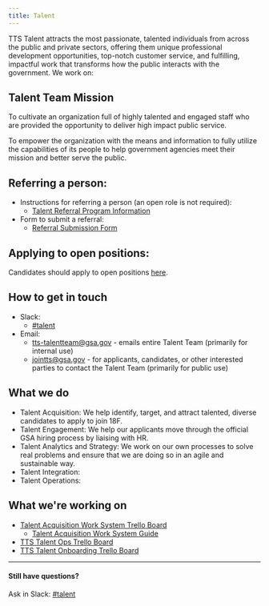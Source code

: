 ```yaml
---
title: Talent
---
```


TTS Talent attracts the most passionate, talented individuals from across the public and private sectors, offering them unique professional development opportunities, top-notch customer service, and fulfilling, impactful work that transforms how the public interacts with the government. We work on:

## Talent Team Mission

To cultivate an organization full of highly talented and engaged staff who are provided the opportunity to deliver high impact public service.

To empower the organization with the means and information to fully utilize the capabilities of its people to help government agencies meet their mission and better serve the public.

## Referring a person:

* Instructions for referring a person (an open role is not required):
  * [Talent Referral Program Information](https://docs.google.com/document/d/1GY57s0tXahSwTaLzHEuR6falwQcNh7nbCnRnLoQppdQ/edit)
* Form to submit a referral:
  * [Referral Submission Form](https://goo.gl/forms/I6cOnRNdh21aP5e63)
  
## Applying to open positions:

Candidates should apply to open positions [here](https://18f.gsa.gov/join/).

## How to get in touch

* Slack: 
  * [#talent](https://gsa-tts.slack.com/messages/talent/)  
* Email:
  * [tts-talentteam@gsa.gov](mailto:tts-talentteam@gsa.gov) - emails entire Talent Team (primarily for internal use) 
  * [jointts@gsa.gov](mailto:jointts@gsa.gov) - for applicants, candidates, or other interested parties to contact the Talent Team (primarily for public use)

## What we do

* Talent Acquisition: We help identify, target, and attract talented, diverse candidates to apply to join 18F.
* Talent Engagement: We help our applicants move through the official GSA hiring process by liaising with HR.
* Talent Analytics and Strategy: We work on our own processes to solve real problems and ensure that we are doing so in an agile and sustainable way.
* Talent Integration: 
* Talent Operations: 

## What we're working on 

* [Talent Acquisition Work System Trello Board](https://trello.com/b/9pBVgO1G/talent-acquisition-work-system)
  * [Talent Acquisition Work System Guide](https://docs.google.com/document/d/1O0EGxI5s9eSuMdTJEr1u9ZrSn9YIBBFcoDKYN1OfyqE/edit)
* [TTS Talent Ops Trello Board](https://trello.com/b/eRsP7LQB/tts-talent-ops-work-board)
* [TTS Talent Onboarding Trello Board](https://trello.com/b/0t1Qu6ey/tts-talent-onboarding)

---

#### Still have questions?

Ask in Slack: [#talent](https://gsa-tts.slack.com/messages/talent/)
